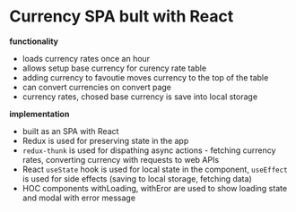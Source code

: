 # Currency SPA bult with React

**functionality**

- loads currency rates once an hour
- allows setup base currency for curency rate table
- adding currency to favoutie moves currency to the top of the table
- can convert currencies on convert page
- currency rates, chosed base currency is save into local storage

**implementation**

- built as an SPA with React
- Redux is used for preserving state in the app
- `redux-thunk` is used for dispathing async actions - fetching currency rates, converting currency with requests to web APIs
- React `useState` hook is used for local state in the component, `useEffect` is used for side effects (saving to local storage, fetching data)
- HOC components withLoading, withEror are used to show loading state and modal with error message
